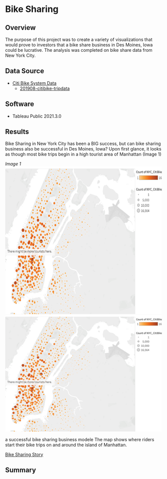 # Bike Sharing

## Overview
The purpose of this project was to create a variety of visualizations that would prove to investors that a bike share business in Des Moines, Iowa could be lucrative. The analysis was completed on bike share data from New York City.

## Data Source
- [Citi Bike System Data](https://ride.citibikenyc.com/system-data)
  - [201908-citibike-tripdata](https://s3.amazonaws.com/tripdata/201908-citibike-tripdata.csv.zip)

## Software
- Tableau Public 2021.3.0

## Results
Bike Sharing in New York City has been a BIG success, but can bike sharing business also be successful in Des Moines, Iowa? Upon first glance, it looks as though most bike trips begin in a high tourist area of Manhattan (Image 1)

*Image 1*
<img src="https://github.com/jisellejones/bike_sharing/blob/main/Images/map.png" width="640" height="474">
![map_of_Manhattan](https://github.com/jisellejones/bike_sharing/blob/main/Images/map.png)

a successful bike sharing business modele  The map shows where riders start their bike trips on and around the island of Manhattan.

[Bike Sharing Story](https://public.tableau.com/app/profile/jiselle8417/viz/Bike_Sharing_Story/InvestinginBikeSharing)

## Summary
